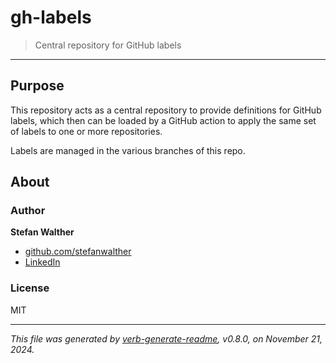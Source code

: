 # gh-labels

> Central repository for GitHub labels

---

## Purpose

This repository acts as a central repository to provide definitions for GitHub labels, which then can be loaded by a GitHub action to apply the same set of labels to one or more repositories.

Labels are managed in the various branches of this repo.

## About

### Author
**Stefan Walther**

* [github.com/stefanwalther](http://github.com/stefanwalther) 
* [LinkedIn](https://www.linkedin.com/in/stefanwalther/) 

### License
MIT

***

_This file was generated by [verb-generate-readme](https://github.com/verbose/verb-generate-readme), v0.8.0, on November 21, 2024._

